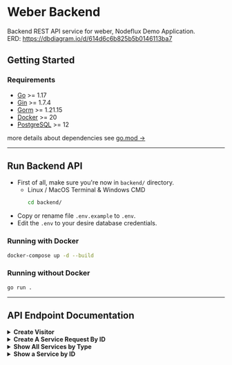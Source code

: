 # Weber Backend

Backend REST API service for weber, Nodeflux Demo Application.  
ERD: https://dbdiagram.io/d/614d6c6b825b5b0146113ba7

## Getting Started

### Requirements

- [Go](https://golang.org/doc/install) >= 1.17
- [Gin](https://github.com/gin-gonic/gin) >= 1.7.4
- [Gorm](https://gorm.io/index.html) >= 1.21.15
- [Docker](https://docs.docker.com/get-docker/) >= 20
- [PostgreSQL](https://www.postgresql.org/download/) >= 12

more details about dependencies see [go.mod &rarr;](https://github.com/nodefluxio/weber/blob/main/backend/go.mod)

- - -

## Run Backend API
- First of all, make sure you're now in `backend/` directory.
    - Linux / MacOS Terminal & Windows CMD
        ```sh
        cd backend/
        ```
- Copy or rename file `.env.example` to `.env`.
- Edit the `.env` to your desire database credentials.

### Running with Docker
```sh
docker-compose up -d --build
```

### Running without Docker
```sh
go run .
```

- - -

## API Endpoint Documentation
<details>
<summary><b>Create Visitor</b></summary>
Create a visitor and generate the session id.

- **URL**
  `/visitors`
- **Method**

  `POST`

- **Request Payload**

```json
{
  "full_name": "Lazuardy Khatulistiwa",
  "email": "lazuardy@nodeflux.io",
  "company": "Nodeflux",
  "job_title": "Software Engineer",
  "industry": "Computer Vision"
}
```

- **Request Payload Data Type Attributes**
```json
{
  "full_name": string,
  "email": string,
  "company": string,
  "job_title": string,
  "industry": string
}
```

- **Sample Success Response**

  **Code**: 200 OK

```json
{
  "data": [
    {
      "session_id": "6a099599-cabf-4b99-bba6-bc37326dcd00"
    }
  ],
  "message": "Data has been processed successfully",
  "ok": true
}
```

- **Response Data Type Attributes**

```json
{
  "data": [
    {
      "session_id": string
    }
  ],
  "message": string,
  "ok": boolean
}
```

- **Sample Error Response**

  **Code**: 400 Bad Request

```json
{
  "message": "job_title must be at least 2 characters in length",
  "ok": false
}
```

OR

```json
{
  "message": "email is invalid",
  "ok": false
}
```

</details>

<details>
<summary><b>Create A Service Request By ID</b></summary>
Create a service request by id and create a new visitor_activites record.

- **URL**

    `/services/:id`
- **Method**

    `POST`
- **URL Param**

    **Required**

    `id` type `integer`

- **Sample Success Response**

  **Code**: 200 OK

```json
{
    "message": "Service demo request success", // message from weber backend
    "ok": true, // ok from weber backend
    "service_data": {
        "job": {
            "result": {
                "analytic_type": "FACE_RECOGNITION",
                "result": [
                    {
                        "face_recognition": [
                            {
                                "candidates": [
                                    {
                                        "confidence": 1,
                                        "face_id": "88364589938376705",
                                        "variation": "17614081020751468384"
                                    }
                                ]
                            }
                        ]
                    }
                ],
                "status": "success"
            }
        },
        "message": "Face Recognition Success", // message from service response
        "ok": true // ok from service response
    }
}
```

- **Data Type Attributes**

```json
{
    "message": string,
    "ok": boolean, 
    "service_data": object // json data from service response
}
```

- **Sample Error Response**

  **Code**: 401 Unauthorized
```json
{
  "message": "Session ID is not valid",
  "ok": false
}
```

OR

```json
{
  "message": "Session ID has expired",
  "ok": false
}
```

  **Code**: 400 Bad Request

```json
{
  "message": "Expected an integer value from argument 'id'",
  "ok": false
}
```

</details>

<details>
<summary><b>Show All Services by Type</b></summary>
Return json data about all Services by type.

- **URL**
  `/services?type=`
- **Method**

  `GET`

- **URL Param**

  **Required**

  `?type=analytic`

  `?type=solution`

  `?type=innovation`

- **Sample Success Response**

  **Code**: 200 OK

```json
{
  "data": [
    {
      "id": 1,
      "type": "analytic",
      "slug": "face-recognition",
      "name": "Face Recognition",
      "short_description": "Face Recoginition Description",
      "long_description": "Face Recoginition Descriptiooooooooooonnnnnnnnnnnnnn",
      "thumbnail": "face-recognition.jpeg",
      "created_at": "2021-10-07T13:36:26.892822+07:00",
      "updated_at": "2021-10-07T13:36:26.892822+07:00"
    }
  ],
  "message": "Get all analytics service success",
  "ok": true
}
```

- **Data Type Attributes**

```json
{
    "data": [
        {
            "id": integer,
            "type": string,
            "slug": string,
            "name": string,
            "short_description": string,
            "long_description": string,
            "thumbnail": string,
            "created_at": string,
            "updated_at": string
        }
    ],
    "message": string,
    "ok": boolean
}
```

- **Sample Error Response**

  **Code**: 400 Bad Request

```json
{
  "message": "Value of argument 'type' is not recognized.",
  "ok": false
}
```

OR

```json
{
  "message": "Expected 1 argument 'type'.",
  "ok": false
}
```

</details>

<details>
<summary><b>Show a Service by ID</b></summary>
Return json data about a Service by ID.

- **URL**
    
    `/services/:id`
- **Method**

    `GET`
- **URL Param**

    **Required**

    `id` type `integer`
- **Sample Success Response**

    **Code**: 200 OK
```json
{
    "data": {
        "id": 6,
        "type": "innovation",
        "slug": "car-damage",
        "name": "Car Damage Detection",
        "short_description": "Car Damage Detection Description",
        "long_description": "Car Damage Detection Descriptiooooooooooonnnnnnnnnnnnnn",
        "thumbnail": "car-damage.jpeg",
        "created_at": "2021-10-08T23:13:28.755551+07:00",
        "updated_at": "2021-10-08T23:13:28.755551+07:00"
    },
    "message": "Get service by id=6 success",
    "ok": true
}
```

- **Data Type Attributes**
```json
{
    "data": [
        {
            "id": integer,
            "type": string,
            "slug": string,
            "name": string,
            "short_description": string,
            "long_description": string,
            "thumbnail": string,
            "created_at": string,
            "updated_at": string
        }
    ],
    "message": string,
    "ok": boolean
}
```

- **Sample Error Response**

    **Code**: 404 Not Found
```json
{
    "message": "Service not found",
    "ok": false
}
```
</details>